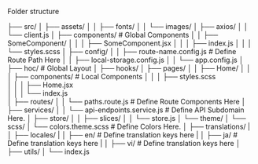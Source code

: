 
Folder structure

├── src/
│   ├── assets/
│   │   ├── fonts/
│   │   └── images/
│   ├── axios/
│   │   └── client.js
│   ├── components/                        # Global Components
│   │   ├── SomeComponent/
│   │   │   ├── SomeComponent.jsx
│   │   │   ├── index.js
│   │   │   └── styles.scss
│   ├── config/
│   │   ├── route-name.config.js           # Define Route Path Here
│   │   ├── local-storage.config.js
│   │   └── app.config.js
│   ├── hoc/                               # Global Layout
│   ├── hooks/
│   ├── pages/
│   │   ├── Home/
│   │   │   ├── components/                # Local Components
│   │   │   ├── styles.scss      
│   │   │   ├── Home.jsx              
│   │   │   └── index.js                  
│   ├── routes/
│   │   └── paths.route.js                 # Define Route Components Here
│   ├── services/
│   │   └── api-endpoints.service.js       # Define API Subdomain Here.
│   ├── store/
│   │   ├── slices/
│   │   └── store.js
│   └── theme/
│       └── scss/
│           └── colors.theme.scss          # Define Colors Here.
│   ├── translations/
|   │   ├── locales/
|   │       ├── en/                        # Define translation keys here
|   │       ├── ja/                        # Define translation keys here
|   │       ├── vi/                        # Define translation keys here
│   ├── utils/
│   └── index.js